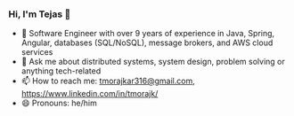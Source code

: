### Hi, I'm Tejas 👋

<!--
**tejasmorajkar/tejasmorajkar** is a ✨ _special_ ✨ repository because its `README.md` (this file) appears on your GitHub profile.

Here are some ideas to get you started:

- 🔭 I’m currently working on ...
- 🌱 I’m currently learning ...
- 👯 I’m looking to collaborate on ...
- 🤔 I’m looking for help with ...
- 💬 Ask me about ...
- 📫 How to reach me: ...
- 😄 Pronouns: ...
- ⚡ Fun fact: ...
-->
- 🔭 Software Engineer with over 9 years of experience in Java, Spring, Angular, databases (SQL/NoSQL), message brokers, and AWS cloud services
- 💬 Ask me about distributed systems, system design, problem solving or anything tech-related
- 📫 How to reach me: tmorajkar316@gmail.com, https://www.linkedin.com/in/tmorajk/
- 😄 Pronouns: he/him
